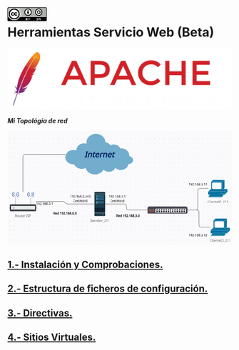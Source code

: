 <img src="./imagenes/MI-LICENCIA88x31.png" style="float: left; margin-right: 10px;" />

# Herramientas Servicio Web (Beta)
![logo apache](/imagenes/apacheLogo.png)

***Mi Topológia de red***

![red](/imagenes/red.png)

## [1.- Instalación y Comprobaciones.](./apache2/instalacionYComprobaciones)
## [2.- Estructura de ficheros de configuración.](./apache2/EstructuraFicherosConfiguracion)
## [3.- Directivas.](./apache2/Directivas)
## [4.- Sitios Virtuales.](./apache2/SitiosVirtuales)
<!-- ## [5.- Eliminar Campos.](./LDIF/eliminarMail.ldif) -->
<!-- ## [6.- Preparaciones para un cliente.](./variado/preparandoCliente.md) -->
<!-- ## [7.- Ver Configuraciones de NFS y compartir directorios IMAGENES.](./variado/CapturasExportaciones/) -->
<!-- ## [8.- Herramientas Gráficas.](./HerramientasGraficas) -->
<!-- ## [9.- Scripting LDAP.](./scripts) -->
